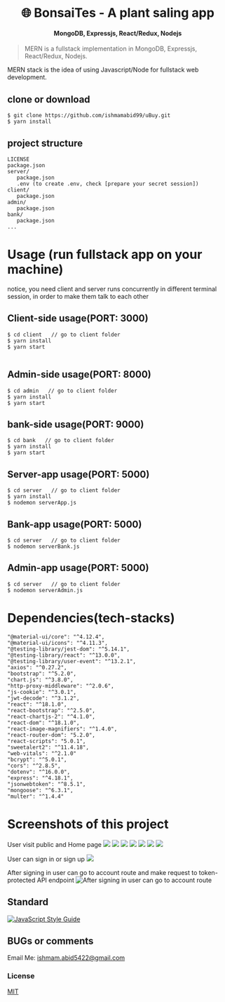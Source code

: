 <h1 align="center">
🌐 BonsaiTes - A plant saling app
</h1>
<h4 align="center">
MongoDB, Expressjs, React/Redux, Nodejs
</h4>



> MERN is a fullstack implementation in MongoDB, Expressjs, React/Redux, Nodejs.

MERN stack is the idea of using Javascript/Node for fullstack web development.

## clone or download
```terminal
$ git clone https://github.com/ishmamabid99/uBuy.git
$ yarn install
```

## project structure
```terminal
LICENSE
package.json
server/
   package.json
   .env (to create .env, check [prepare your secret session])
client/
   package.json
admin/
   package.json
bank/
   package.json
...
```

# Usage (run fullstack app on your machine)



notice, you need client and server runs concurrently in different terminal session, in order to make them talk to each other

## Client-side usage(PORT: 3000)
```terminal
$ cd client   // go to client folder
$ yarn install
$ yarn start


```
## Admin-side usage(PORT: 8000)
```terminal
$ cd admin   // go to client folder
$ yarn install
$ yarn start

```
## bank-side usage(PORT: 9000)
```terminal
$ cd bank   // go to client folder
$ yarn install
$ yarn start

```



## Server-app usage(PORT: 5000)
```terminal
$ cd server   // go to client folder
$ yarn install
$ nodemon serverApp.js

```
## Bank-app usage(PORT: 5000)
```terminal
$ cd server   // go to client folder
$ nodemon serverBank.js

```
## Admin-app usage(PORT: 5000)
```terminal
$ cd server   // go to client folder
$ nodemon serverAdmin.js

```

# Dependencies(tech-stacks)
    "@material-ui/core": "^4.12.4",
    "@material-ui/icons": "^4.11.3",
    "@testing-library/jest-dom": "^5.14.1",
    "@testing-library/react": "^13.0.0",
    "@testing-library/user-event": "^13.2.1",
    "axios": "^0.27.2",
    "bootstrap": "^5.2.0",
    "chart.js": "^3.8.0",
    "http-proxy-middleware": "^2.0.6",
    "js-cookie": "^3.0.1",
    "jwt-decode": "^3.1.2",
    "react": "^18.1.0",
    "react-bootstrap": "^2.5.0",
    "react-chartjs-2": "^4.1.0",
    "react-dom": "^18.1.0",
    "react-image-magnifiers": "^1.4.0",
    "react-router-dom": "5.2.0",
    "react-scripts": "5.0.1",
    "sweetalert2": "^11.4.18",
    "web-vitals": "^2.1.0"   
    "bcrypt": "^5.0.1",
    "cors": "^2.8.5",
    "dotenv": "^16.0.0",
    "express": "^4.18.1",
    "jsonwebtoken": "^8.5.1",
    "mongoose": "^6.3.1",
    "multer": "^1.4.4"

# Screenshots of this project

User visit public and Home page
![](https://imgur.com/eRKJEiJ)
![](https://imgur.com/ySlGVWY)
![](https://imgur.com/Fd4LX4l)
![](https://imgur.com/5R6xwfF)
![](https://imgur.com/qvfZE9e)
![](https://imgur.com/eRKJEiJ)
![](https://imgur.com/zpYzSgp)

User can sign in or sign up
![](https://imgur.com/eRKJEiJ)

After signing in user can go to account route and make request to token-protected API endpoint
![After signing in user can go to account route](http://i.imgur.com/FzLB51u.png)

## Standard

[![JavaScript Style Guide](https://cdn.rawgit.com/standard/standard/master/badge.svg)](https://github.com/standard/standard)

## BUGs or comments


Email Me: ishmam.abid5422@gmail.com



### License
[MIT](https://github.com/amazingandyyy/mern/blob/master/LICENSE)
